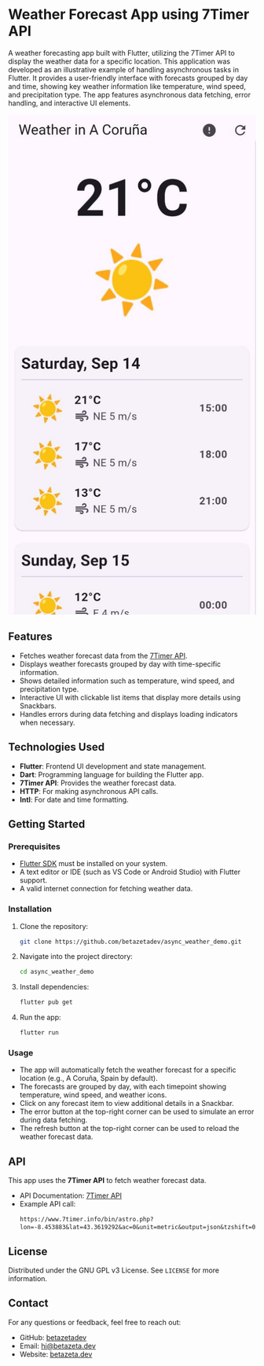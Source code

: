 # Weather Forecast App using 7Timer API

A weather forecasting app built with Flutter, utilizing the 7Timer API to display the weather data for a specific location. This application was developed as an illustrative example of handling asynchronous tasks in Flutter. It provides a user-friendly interface with forecasts grouped by day and time, showing key weather information like temperature, wind speed, and precipitation type. The app features asynchronous data fetching, error handling, and interactive UI elements.

![Weather Forecast App](screenshot.png)

## Features

- Fetches weather forecast data from the [7Timer API](http://www.7timer.info/doc.php?lang=en).
- Displays weather forecasts grouped by day with time-specific information.
- Shows detailed information such as temperature, wind speed, and precipitation type.
- Interactive UI with clickable list items that display more details using Snackbars.
- Handles errors during data fetching and displays loading indicators when necessary.

## Technologies Used

- **Flutter**: Frontend UI development and state management.
- **Dart**: Programming language for building the Flutter app.
- **7Timer API**: Provides the weather forecast data.
- **HTTP**: For making asynchronous API calls.
- **Intl**: For date and time formatting.

## Getting Started

### Prerequisites

- [Flutter SDK](https://flutter.dev/docs/get-started/install) must be installed on your system.
- A text editor or IDE (such as VS Code or Android Studio) with Flutter support.
- A valid internet connection for fetching weather data.

### Installation

1. Clone the repository:
    ```bash
    git clone https://github.com/betazetadev/async_weather_demo.git
    ```

2. Navigate into the project directory:
    ```bash
    cd async_weather_demo
    ```

3. Install dependencies:
    ```bash
    flutter pub get
    ```

4. Run the app:
    ```bash
    flutter run
    ```

### Usage

- The app will automatically fetch the weather forecast for a specific location (e.g., A Coruña, Spain by default).
- The forecasts are grouped by day, with each timepoint showing temperature, wind speed, and weather icons.
- Click on any forecast item to view additional details in a Snackbar.
- The error button at the top-right corner can be used to simulate an error during data fetching.
- The refresh button at the top-right corner can be used to reload the weather forecast data.

## API

This app uses the **7Timer API** to fetch weather forecast data.

- API Documentation: [7Timer API](http://www.7timer.info/doc.php?lang=en)
- Example API call:
    ```
    https://www.7timer.info/bin/astro.php?lon=-8.453883&lat=43.3619292&ac=0&unit=metric&output=json&tzshift=0
    ```

## License

Distributed under the GNU GPL v3 License. See `LICENSE` for more information.

## Contact

For any questions or feedback, feel free to reach out:

- GitHub: [betazetadev](https://github.com/betazetadev)
- Email: hi@betazeta.dev
- Website: [betazeta.dev](https://betazeta.dev)